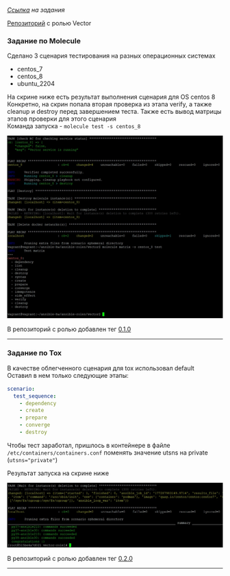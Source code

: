 _[Ссылка](https://github.com/netology-code/mnt-homeworks/tree/MNT-13/08-ansible-05-testing) на задания_

[Репозиторий](https://github.com/Dracula33/ansible-vector) с ролью Vector

### Задание по Molecule

Сделано 3 сценария тестирования на разных операционных системах
* centos_7
* centos_8
* ubuntu_2204

На скрине ниже есть результат выполнения сценария для OS centos 8  
Конкретно, на скрин попала вторая проверка из этапа verify, а также cleanup и destroy перед завершением теста. Также есть вывод матрицы этапов проверки для этого сценария  
Команда запуска - `molecule test -s centos_8`

![1](./attachment/1.jpg)

В репозиторий с ролью добавлен тег [0.1.0](https://github.com/Dracula33/ansible-vector/releases/tag/0.1.0)

---

### Задание по Tox

В качестве облегченного сценария для tox использовал default  
Оставил в нем только следующие этапы:
```yaml
scenario:
  test_sequence:
    - dependency
    - create
    - prepare
    - converge
    - destroy
```

Чтобы тест заработал, пришлось в контейнере в файле `/etc/containers/containers.conf`
поменять значение utsns на private (`utsns="private"`)

Результат запуска на скрине ниже

![2](./attachment/2.jpg)

В репозиторий с ролью добавлен тег [0.2.0](https://github.com/Dracula33/ansible-vector/releases/tag/0.2.0)

---